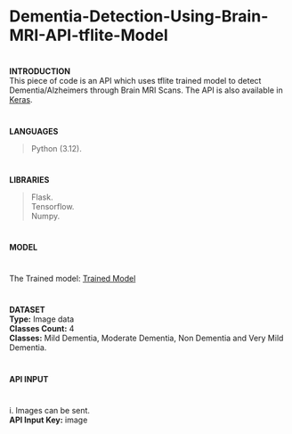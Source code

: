 # Dementia-Detection-Using-Brain-MRI-API-tflite-Model
#
**INTRODUCTION<br>**
This piece of code is an API which uses tflite trained model to detect Dementia/Alzheimers through Brain MRI Scans. The API is also available in <a href='https://github.com/PersonXXIII/Dementia-Detection-Using-Brain-MRI-API-Keras-Model/tree/main'>Keras</a>.
#
**LANGUAGES**
> Python (3.12).
#
**LIBRARIES**
> Flask.<br>
> Tensorflow.<br>
> Numpy.
#
**MODEL** 
#
The Trained model: <a href='https://drive.google.com/drive/folders/1TmEiie3xdZJITaHVmzjG5Pudf7T54ZUI?usp=sharing'>Trained Model</a> <br>
#
**DATASET**<br>
**Type:** Image data<br>
**Classes Count:** 4<br>
**Classes:** Mild Dementia, Moderate Dementia, Non Dementia and Very Mild Dementia.
#
**API INPUT**
#
i. Images can be sent.<br>
**API Input Key:** image
#

